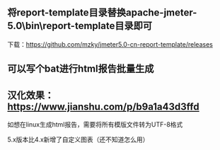## 将report-template目录替换apache-jmeter-5.0\bin\report-template目录即可
下载：https://github.com/mzky/jmeter5.0-cn-report-template/releases

## 可以写个bat进行html报告批量生成

## 汉化效果：https://www.jianshu.com/p/b9a1a43d3ffd

如想在linux生成html报告，需要将所有模版文件转为UTF-8格式

5.x版本比4.x新增了自定义图表（还不知道怎么用）
